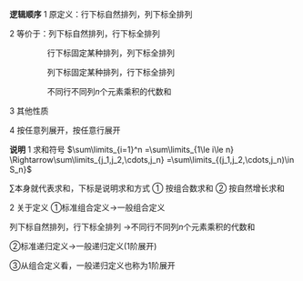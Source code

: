 **逻辑顺序**
1 原定义：行下标自然排列，列下标全排列

2 等价于：列下标自然排列，行下标全排列

$\quad\quad\quad\quad$行下标固定某种排列，列下标全排列

$\quad\quad\quad\quad$列下标固定某种排列，行下标全排列

$\quad\quad\quad\quad$不同行不同列$n$个元素乘积的代数和

3 其他性质

4 按任意列展开，按任意行展开


**说明**
1 求和符号
$\sum\limits_{i=1}^n
=\sum\limits_{1\le i\le n}
\Rightarrow\sum\limits_{j_1,j_2,\cdots,j_n}
=\sum\limits_{(j_1,j_2,\cdots,j_n)\in S_n}$

$\sum$本身就代表求和，下标是说明求和方式
① 按组合数求和
② 按自然增长求和

2 关于定义
①标准组合定义$\longrightarrow$一般组合定义

列下标自然排列，行下标全排列
$\longrightarrow$不同行不同列$n$个元素乘积的代数和

②标准递归定义$\longrightarrow$一般递归定义(1阶展开)

③从组合定义看，一般递归定义也称为1阶展开